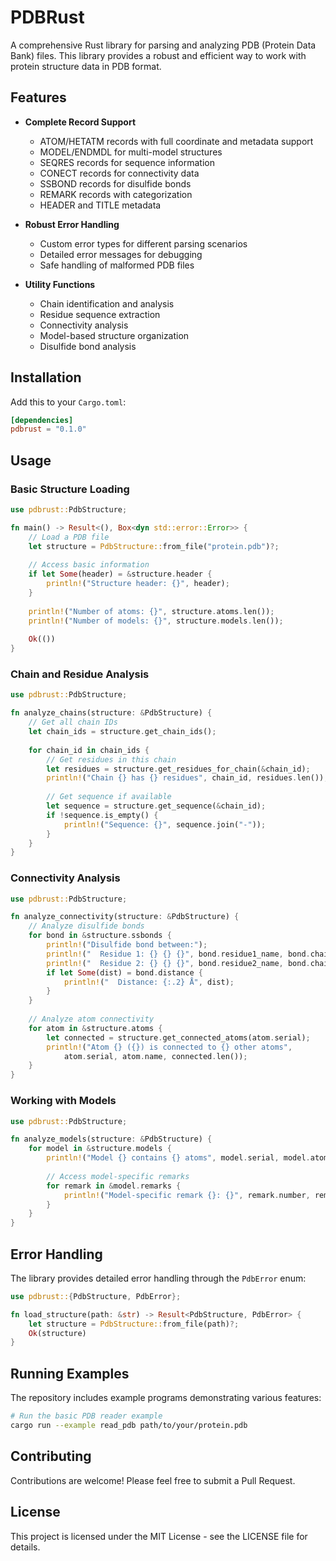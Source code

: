 # PDBRust

A comprehensive Rust library for parsing and analyzing PDB (Protein Data Bank) files. This library provides a robust and efficient way to work with protein structure data in PDB format.

## Features

- **Complete Record Support**
  - ATOM/HETATM records with full coordinate and metadata support
  - MODEL/ENDMDL for multi-model structures
  - SEQRES records for sequence information
  - CONECT records for connectivity data
  - SSBOND records for disulfide bonds
  - REMARK records with categorization
  - HEADER and TITLE metadata

- **Robust Error Handling**
  - Custom error types for different parsing scenarios
  - Detailed error messages for debugging
  - Safe handling of malformed PDB files

- **Utility Functions**
  - Chain identification and analysis
  - Residue sequence extraction
  - Connectivity analysis
  - Model-based structure organization
  - Disulfide bond analysis

## Installation

Add this to your `Cargo.toml`:

```toml
[dependencies]
pdbrust = "0.1.0"
```

## Usage

### Basic Structure Loading

```rust
use pdbrust::PdbStructure;

fn main() -> Result<(), Box<dyn std::error::Error>> {
    // Load a PDB file
    let structure = PdbStructure::from_file("protein.pdb")?;
    
    // Access basic information
    if let Some(header) = &structure.header {
        println!("Structure header: {}", header);
    }
    
    println!("Number of atoms: {}", structure.atoms.len());
    println!("Number of models: {}", structure.models.len());
    
    Ok(())
}
```

### Chain and Residue Analysis

```rust
use pdbrust::PdbStructure;

fn analyze_chains(structure: &PdbStructure) {
    // Get all chain IDs
    let chain_ids = structure.get_chain_ids();
    
    for chain_id in chain_ids {
        // Get residues in this chain
        let residues = structure.get_residues_for_chain(&chain_id);
        println!("Chain {} has {} residues", chain_id, residues.len());
        
        // Get sequence if available
        let sequence = structure.get_sequence(&chain_id);
        if !sequence.is_empty() {
            println!("Sequence: {}", sequence.join("-"));
        }
    }
}
```

### Connectivity Analysis

```rust
use pdbrust::PdbStructure;

fn analyze_connectivity(structure: &PdbStructure) {
    // Analyze disulfide bonds
    for bond in &structure.ssbonds {
        println!("Disulfide bond between:");
        println!("  Residue 1: {} {} {}", bond.residue1_name, bond.chain1_id, bond.residue1_seq);
        println!("  Residue 2: {} {} {}", bond.residue2_name, bond.chain2_id, bond.residue2_seq);
        if let Some(dist) = bond.distance {
            println!("  Distance: {:.2} Å", dist);
        }
    }
    
    // Analyze atom connectivity
    for atom in &structure.atoms {
        let connected = structure.get_connected_atoms(atom.serial);
        println!("Atom {} ({}) is connected to {} other atoms", 
            atom.serial, atom.name, connected.len());
    }
}
```

### Working with Models

```rust
use pdbrust::PdbStructure;

fn analyze_models(structure: &PdbStructure) {
    for model in &structure.models {
        println!("Model {} contains {} atoms", model.serial, model.atoms.len());
        
        // Access model-specific remarks
        for remark in &model.remarks {
            println!("Model-specific remark {}: {}", remark.number, remark.content);
        }
    }
}
```

## Error Handling

The library provides detailed error handling through the `PdbError` enum:

```rust
use pdbrust::{PdbStructure, PdbError};

fn load_structure(path: &str) -> Result<PdbStructure, PdbError> {
    let structure = PdbStructure::from_file(path)?;
    Ok(structure)
}
```

## Running Examples

The repository includes example programs demonstrating various features:

```bash
# Run the basic PDB reader example
cargo run --example read_pdb path/to/your/protein.pdb
```

## Contributing

Contributions are welcome! Please feel free to submit a Pull Request.

## License

This project is licensed under the MIT License - see the LICENSE file for details. 